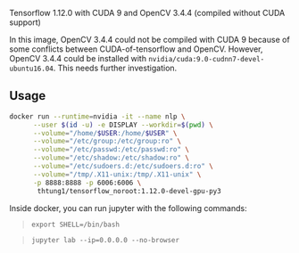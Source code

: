 Tensorflow 1.12.0 with CUDA 9 and OpenCV 3.4.4 (compiled without CUDA support)

In this image, OpenCV 3.4.4 could not be compiled with CUDA 9 because of some conflicts between CUDA-of-tensorflow and OpenCV. However, OpenCV 3.4.4 could be installed with `nvidia/cuda:9.0-cudnn7-devel-ubuntu16.04`. This needs further investigation.

## Usage

```bash
docker run --runtime=nvidia -it --name nlp \
      --user $(id -u) -e DISPLAY --workdir=$(pwd) \
      --volume="/home/$USER:/home/$USER" \
      --volume="/etc/group:/etc/group:ro" \
      --volume="/etc/passwd:/etc/passwd:ro" \
      --volume="/etc/shadow:/etc/shadow:ro" \
      --volume="/etc/sudoers.d:/etc/sudoers.d:ro" \
      --volume="/tmp/.X11-unix:/tmp/.X11-unix" \
      -p 8888:8888 -p 6006:6006 \
       thtung1/tensorflow_noroot:1.12.0-devel-gpu-py3
```

Inside docker, you can run jupyter with the following commands:
> `export SHELL=/bin/bash`

> `jupyter lab --ip=0.0.0.0 --no-browser`
